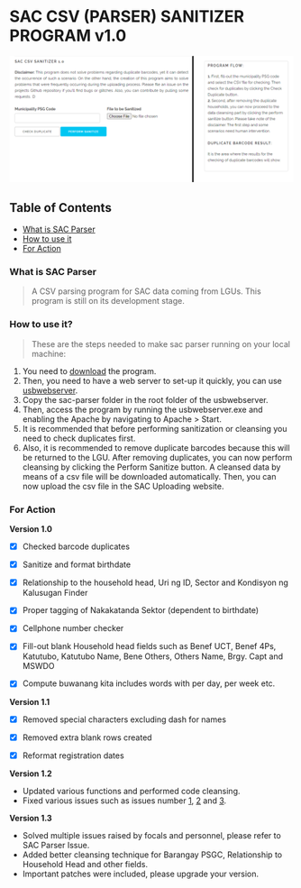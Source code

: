 # SAC CSV (PARSER) SANITIZER PROGRAM v1.0

![SAC-Parser Image](img/Screenshot_Project.png)

## Table of Contents

- [What is SAC Parser](#what-is-sac-parser)
- [How to use it](#how-to-use-it)
- [For Action](#for-action)

### What is SAC Parser
>A CSV parsing program for SAC data coming from LGUs. This program is still on its development stage. 

### How to use it?
>These are the steps needed to make sac parser running on your local machine:
1. You need to [download](https://github.com/jmmaguigad/SAC-Parser/archive/master.zip) the program.
2. Then, you need to have a web server to set-up it quickly, you can use [usbwebserver](https://usbwebserver.yura.mk.ua/).
3. Copy the sac-parser folder in the root folder of the usbwebserver.
4. Then, access the program by running the usbwebserver.exe and enabling the Apache by navigating to Apache > Start.
5. It is recommended that before performing sanitization or cleansing you need to check duplicates first. 
6. Also, it is recommended to remove duplicate barcodes because this will be returned to the LGU. After removing duplicates, you can now perform cleansing by clicking the Perform Sanitize button. A cleansed data by means of a csv file will be downloaded automatically. Then, you can now upload the csv file in the SAC Uploading website.

### For Action
**Version 1.0**
- [X] Checked barcode duplicates
- [X] Sanitize and format birthdate
- [X] Relationship to the household head, Uri ng ID, Sector and Kondisyon ng Kalusugan Finder
- [X] Proper tagging of Nakakatanda Sektor (dependent to birthdate)
- [X] Cellphone number checker
- [X] Fill-out blank Household head fields such as Benef UCT, Benef 4Ps, Katutubo, Katutubo Name, Bene Others, Others Name, Brgy. Capt and MSWDO
- [X] Compute buwanang kita includes words with per day, per week etc.


**Version 1.1**
- [X] Removed special characters excluding dash for names
- [X] Removed extra blank rows created
- [X] Reformat registration dates


**Version 1.2**
- Updated various functions and performed code cleansing.
- Fixed various issues such as issues number [1](https://github.com/jmmaguigad/SAC-Parser/issues/1), [2](https://github.com/jmmaguigad/SAC-Parser/issues/2) and [3](https://github.com/jmmaguigad/SAC-Parser/issues/3).

**Version 1.3**
- Solved multiple issues raised by focals and personnel, please refer to SAC Parser Issue.
- Added better cleansing technique for Barangay PSGC, Relationship to Household Head and other fields.
- Important patches were included, please upgrade your version.